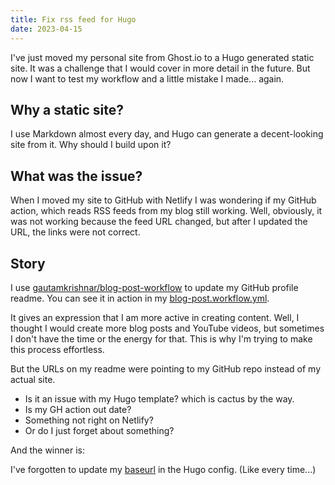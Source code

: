 ```yaml
---
title: Fix rss feed for Hugo
date: 2023-04-15
---
```


I've just moved my personal site from Ghost.io to a Hugo generated static site. It was a challenge that I would cover in more detail in the future. But now I want to test my workflow and a little mistake I made... again.

## Why a static site?

I use Markdown almost every day, and Hugo can generate a decent-looking site from it. Why should I build upon it?

## What was the issue?

When I moved my site to GitHub with Netlify I was wondering if my GitHub action, which reads RSS feeds from my blog still working. Well, obviously, it was not working because the feed URL changed, but after I updated the URL, the links were not correct.

## Story

I use [gautamkrishnar/blog-post-workflow](https://github.com/gautamkrishnar/blog-post-workflow) to update my GitHub profile readme. You can see it in action in my [blog-post.workflow.yml](https://github.com/LeeShan87/leeshan87/blob/master/.github/workflows/blog-post-workflow.yml).

It gives an expression that I am more active in creating content. Well, I thought I would create more blog posts and YouTube videos, but sometimes I don't have the time or the energy for that. This is why I'm trying to make this process effortless.

But the URLs on my readme were pointing to my GitHub repo instead of my actual site. 

- Is it an issue with my Hugo template? which is cactus by the way.
- Is my GH action out date?
- Something not right on Netlify?
- Or do I just forget about something?

And the winner is:

I've forgotten to update my [baseurl](https://github.com/LeeShan87/leeshan87/blob/master/.github/workflows/blog-post-workflow.yml) in the Hugo config. (Like every time...)

